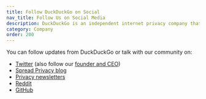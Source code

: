 ```yaml
---
title: Follow DuckDuckGo on Social
nav_title: Follow Us on Social Media
description: DuckDuckGo is an independent internet privacy company that offers a private alternative to Google search & Chrome in one free app.
category: Company
order: 200
---
```


<p>You can follow updates from DuckDuckGo or talk with our community on:</p>

<ul>
    <li><a href="https://twitter.com/duckduckgo">Twitter</a> (also follow our <a href="https://twitter.com/yegg">founder and CEO</a>)</li>
    <li><a href="https://spreadprivacy.com">Spread Privacy blog</a></li>
    <li><a href="https://duckduckgo.com/newsletter">Privacy newsletters</a></li>
    <li><a href="https://www.reddit.com/r/duckduckgo">Reddit</a></li>
    <li><a href="https://github.com/duckduckgo">GitHub</a></li>
</ul>
